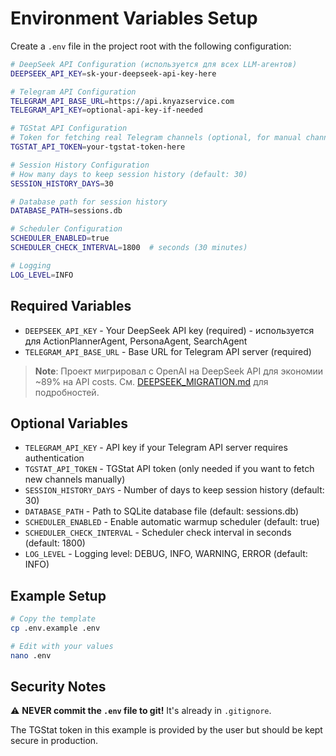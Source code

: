 # Environment Variables Setup

Create a `.env` file in the project root with the following configuration:

```bash
# DeepSeek API Configuration (используется для всех LLM-агентов)
DEEPSEEK_API_KEY=sk-your-deepseek-api-key-here

# Telegram API Configuration
TELEGRAM_API_BASE_URL=https://api.knyazservice.com
TELEGRAM_API_KEY=optional-api-key-if-needed

# TGStat API Configuration
# Token for fetching real Telegram channels (optional, for manual channel updates)
TGSTAT_API_TOKEN=your-tgstat-token-here

# Session History Configuration
# How many days to keep session history (default: 30)
SESSION_HISTORY_DAYS=30

# Database path for session history
DATABASE_PATH=sessions.db

# Scheduler Configuration
SCHEDULER_ENABLED=true
SCHEDULER_CHECK_INTERVAL=1800  # seconds (30 minutes)

# Logging
LOG_LEVEL=INFO
```

## Required Variables

- `DEEPSEEK_API_KEY` - Your DeepSeek API key (required) - используется для ActionPlannerAgent, PersonaAgent, SearchAgent
- `TELEGRAM_API_BASE_URL` - Base URL for Telegram API server (required)

> **Note**: Проект мигрировал с OpenAI на DeepSeek API для экономии ~89% на API costs.
> См. [DEEPSEEK_MIGRATION.md](DEEPSEEK_MIGRATION.md) для подробностей.

## Optional Variables

- `TELEGRAM_API_KEY` - API key if your Telegram API server requires authentication
- `TGSTAT_API_TOKEN` - TGStat API token (only needed if you want to fetch new channels manually)
- `SESSION_HISTORY_DAYS` - Number of days to keep session history (default: 30)
- `DATABASE_PATH` - Path to SQLite database file (default: sessions.db)
- `SCHEDULER_ENABLED` - Enable automatic warmup scheduler (default: true)
- `SCHEDULER_CHECK_INTERVAL` - Scheduler check interval in seconds (default: 1800)
- `LOG_LEVEL` - Logging level: DEBUG, INFO, WARNING, ERROR (default: INFO)

## Example Setup

```bash
# Copy the template
cp .env.example .env

# Edit with your values
nano .env
```

## Security Notes

⚠️ **NEVER commit the `.env` file to git!** It's already in `.gitignore`.

The TGStat token in this example is provided by the user but should be kept secure in production.


